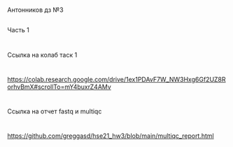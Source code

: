 ### 
Антонников дз №3
##
Часть 1
#
Ссылка на колаб таск 1
#
https://colab.research.google.com/drive/1ex1PDAvF7W_NW3Hxg6Gf2UZ8RorhvBmX#scrollTo=mY4buxrZ4AMv
#
Cсылка на отчет fastq и multiqc
#
https://github.com/greggasd/hse21_hw3/blob/main/multiqc_report.html
